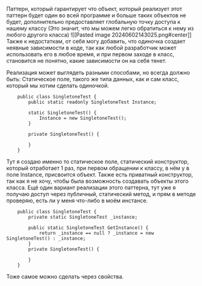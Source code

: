 Паттерн, который гарантирует что объект, который реализует этот паттерн будет один во всей программе и больше таких объектов не будет, дополнительно предоставляет глобальную точку доступа к нашему классу (Это значит, что мы можем легко обратиться к нему из любого другого класса)
![[Pasted image 20240602143025.png#center]]
Также к недостаткам, от себя могу добавить, что одиночка создает неявные зависимости в коде, так как любой разработчик может использовать его в любое время, и при первом заходе в класс, становится не понятно, какие зависимости он на себя тянет.

Реализация может выглядеть разными способами, но всегда должно быть:
Статическое поле, такого же типа данных, как и сам класс, который мы хотим сделать одиночкой.
```Csharp
    public class SingletoneTest {
        public static readonly SingletoneTest Instance;

        static SingletoneTest() {
            Instance = new SingletoneTest();
        }

        private SingletoneTest() {

        }
    }
```
Тут я создаю именно то статическое поле, статический конструктор, который отработает 1 раз, при первом обращении к классу, в нём у в поле Instance, присвоится объект. Также есть приватный конструктор, так как я не хочу, чтобы была возможность создавать объекты этого класса.
Ещё один вариант реализации этого паттерна, тут уже я получаю доступ через публичный, статический метод, и прям в методе проверяю, есть ли у меня что-либо в моём инстансе.
```Csharp
    public class SingletoneTest {
        private static SingletoneTest _instance;

        public static SingletoneTest GetInstance() {
            return _instance == null ? _instance = new SingletoneTest() : _instance;
        }
        private SingletoneTest() {

        }
    }
```
Тоже самое можно сделать через свойства.